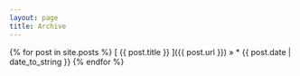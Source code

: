 ```yaml
---
layout: page
title: Archive
---
```


{% for post in site.posts %}
[ {{ post.title }} ]({{ post.url }}) &raquo; * {{ post.date | date_to_string }}
{% endfor %}
